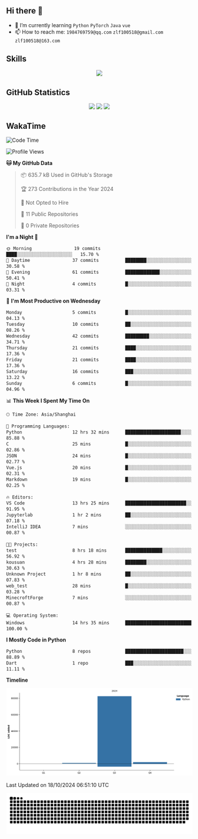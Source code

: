 ## Hi there 👋

- 🌱 I’m currently learning `Python` `PyTorch` `Java` `vue`
- 📫 How to reach me: `1984769759@qq.com` `zlf100518@gmail.com` `zlf100518@163.com`

## Skills
<div align="center"> <img src="https://skillicons.dev/icons?i=python,linux,git,github,html,css,js" /> </div>

## GitHub Statistics

<div align="center">
  <img src="https://github-readme-stats.vercel.app/api?username=CloudSwordSage&show_icons=true&theme=tokyonight" />
  <img src="https://github-readme-stats.vercel.app/api/top-langs/?username=CloudSwordSage&show_icons=true&theme=tokyonight" />
  <img src="https://github-readme-activity-graph.vercel.app/graph?username=CloudSwordSage&theme=xcode" />
</div>

## WakaTime

<!--START_SECTION:waka-->
![Code Time](http://img.shields.io/badge/Code%20Time-166%20hrs%2037%20mins-blue)

![Profile Views](http://img.shields.io/badge/Profile%20Views-1-blue)

**🐱 My GitHub Data** 

> 📦 635.7 kB Used in GitHub's Storage 
 > 
> 🏆 273 Contributions in the Year 2024
 > 
> 🚫 Not Opted to Hire
 > 
> 📜 11 Public Repositories 
 > 
> 🔑 0 Private Repositories 
 > 
**I'm a Night 🦉** 

```text
🌞 Morning                19 commits          ████░░░░░░░░░░░░░░░░░░░░░   15.70 % 
🌆 Daytime                37 commits          ████████░░░░░░░░░░░░░░░░░   30.58 % 
🌃 Evening                61 commits          █████████████░░░░░░░░░░░░   50.41 % 
🌙 Night                  4 commits           █░░░░░░░░░░░░░░░░░░░░░░░░   03.31 % 
```
📅 **I'm Most Productive on Wednesday** 

```text
Monday                   5 commits           █░░░░░░░░░░░░░░░░░░░░░░░░   04.13 % 
Tuesday                  10 commits          ██░░░░░░░░░░░░░░░░░░░░░░░   08.26 % 
Wednesday                42 commits          █████████░░░░░░░░░░░░░░░░   34.71 % 
Thursday                 21 commits          ████░░░░░░░░░░░░░░░░░░░░░   17.36 % 
Friday                   21 commits          ████░░░░░░░░░░░░░░░░░░░░░   17.36 % 
Saturday                 16 commits          ███░░░░░░░░░░░░░░░░░░░░░░   13.22 % 
Sunday                   6 commits           █░░░░░░░░░░░░░░░░░░░░░░░░   04.96 % 
```


📊 **This Week I Spent My Time On** 

```text
🕑︎ Time Zone: Asia/Shanghai

💬 Programming Languages: 
Python                   12 hrs 32 mins      █████████████████████░░░░   85.88 % 
C                        25 mins             █░░░░░░░░░░░░░░░░░░░░░░░░   02.86 % 
JSON                     24 mins             █░░░░░░░░░░░░░░░░░░░░░░░░   02.77 % 
Vue.js                   20 mins             █░░░░░░░░░░░░░░░░░░░░░░░░   02.31 % 
Markdown                 19 mins             █░░░░░░░░░░░░░░░░░░░░░░░░   02.25 % 

🔥 Editors: 
VS Code                  13 hrs 25 mins      ███████████████████████░░   91.95 % 
Jupyterlab               1 hr 2 mins         ██░░░░░░░░░░░░░░░░░░░░░░░   07.18 % 
IntelliJ IDEA            7 mins              ░░░░░░░░░░░░░░░░░░░░░░░░░   00.87 % 

🐱‍💻 Projects: 
test                     8 hrs 18 mins       ██████████████░░░░░░░░░░░   56.92 % 
kousuan                  4 hrs 28 mins       ████████░░░░░░░░░░░░░░░░░   30.63 % 
Unknown Project          1 hr 8 mins         ██░░░░░░░░░░░░░░░░░░░░░░░   07.83 % 
web_test                 28 mins             █░░░░░░░░░░░░░░░░░░░░░░░░   03.28 % 
MinecroftForge           7 mins              ░░░░░░░░░░░░░░░░░░░░░░░░░   00.87 % 

💻 Operating System: 
Windows                  14 hrs 35 mins      █████████████████████████   100.00 % 
```

**I Mostly Code in Python** 

```text
Python                   8 repos             ██████████████████████░░░   88.89 % 
Dart                     1 repo              ███░░░░░░░░░░░░░░░░░░░░░░   11.11 % 
```



**Timeline**

![Lines of Code chart](https://raw.githubusercontent.com/CloudSwordSage/CloudSwordSage/main/assets/bar_graph.png)


 Last Updated on 18/10/2024 06:51:10 UTC
<!--END_SECTION:waka-->

<div align="center"><img src="./assets/github-snake-dark.svg" /></div>
